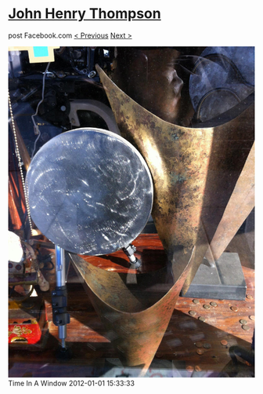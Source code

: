 # [John Henry Thompson](../README.md)
post Facebook.com
[< Previous](2012-01-01-9.md) [Next >](2012-01-01-11.md)

[![](../media/2012-01-01/Time-In-A-Window-3.jpg)](../README.md)
Time In A Window
2012-01-01 15:33:33